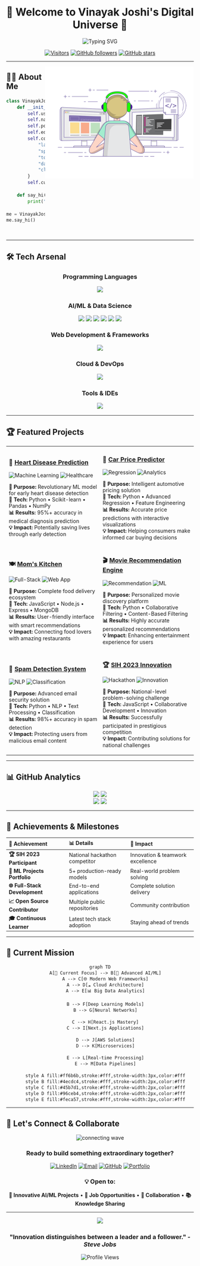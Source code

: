 <div align="center">

# 🚀 Welcome to Vinayak Joshi's Digital Universe 🌟

<img src="https://readme-typing-svg.herokuapp.com?font=Fira+Code&size=32&duration=2800&pause=2000&color=A9FEF7&center=true&vCenter=true&width=940&lines=AI%2FML+Engineer+%7C+Full-Stack+Developer;Turning+Ideas+into+Intelligent+Solutions;Building+the+Future+with+Code+%26+Data" alt="Typing SVG" />

[![Visitors](https://api.visitorbadge.io/api/visitors?path=vinayakjoshi04&label=Profile%20Views&countColor=%23263759&style=flat&labelStyle=none)](https://visitorbadge.io/status?path=vinayakjoshi04)
[![GitHub followers](https://img.shields.io/github/followers/vinayakjoshi04?label=Followers&style=social)](https://github.com/vinayakjoshi04)
[![GitHub stars](https://img.shields.io/github/stars/vinayakjoshi04?label=Stars&style=social)](https://github.com/vinayakjoshi04)

</div>

---

<img align="right" alt="Coding" width="400" src="https://raw.githubusercontent.com/devSouvik/devSouvik/master/gif3.gif">

## 👨‍💻 About Me

```python
class VinayakJoshi:
    def __init__(self):
        self.username = "vinayakjoshi04"
        self.name = "Vinayak Joshi"
        self.position = "AI/ML Engineer & Full-Stack Developer"
        self.education = "Computer Science Student"
        self.code = {
            "languages": ["Python", "Java", "JavaScript", "C++"],
            "specialization": ["Machine Learning", "Deep Learning", "Web Dev"],
            "tools": ["TensorFlow", "Scikit-learn", "Node.js", "React"],
            "databases": ["MongoDB", "MySQL", "PostgreSQL"],
            "cloud": ["AWS", "Google Cloud", "Heroku"]
        }
        self.current_focus = "Building AI solutions that matter"
        
    def say_hi(self):
        print("Thanks for dropping by! Let's build something amazing together!")

me = VinayakJoshi()
me.say_hi()
```

<br/>

---

## 🛠️ **Tech Arsenal**

<div align="center">

### **Programming Languages**
<img src="https://skillicons.dev/icons?i=python,java,js,cpp,c,html,css" />

### **AI/ML & Data Science**
<img src="https://skillicons.dev/icons?i=tensorflow,pytorch,sklearn,opencv" />
<img src="https://img.shields.io/badge/NumPy-013243?style=for-the-badge&logo=numpy&logoColor=white" />
<img src="https://img.shields.io/badge/Pandas-150458?style=for-the-badge&logo=pandas&logoColor=white" />
<img src="https://img.shields.io/badge/Matplotlib-11557c?style=for-the-badge&logo=python&logoColor=white" />
<img src="https://img.shields.io/badge/Seaborn-3776AB?style=for-the-badge&logo=python&logoColor=white" />
<img src="https://img.shields.io/badge/Jupyter-F37626?style=for-the-badge&logo=jupyter&logoColor=white" />

### **Web Development & Frameworks**
<img src="https://skillicons.dev/icons?i=react,nodejs,express,mongodb,git,github" />

### **Cloud & DevOps**
<img src="https://skillicons.dev/icons?i=docker,vercel" />

### **Tools & IDEs**
<img src="https://skillicons.dev/icons?i=vscode,pycharm,figma,postman" />

</div>

---

## 🏆 **Featured Projects**

<div align="center">

<table>
<tr>
<td width="50%">

### 🏥 [Heart Disease Prediction](https://github.com/vinayakjoshi04/Heart-Disease)
![Machine Learning](https://img.shields.io/badge/Machine%20Learning-FF6B6B?style=for-the-badge)
![Healthcare](https://img.shields.io/badge/Healthcare-4ECDC4?style=for-the-badge)

**🎯 Purpose:** Revolutionary ML model for early heart disease detection  
**🔧 Tech:** Python • Scikit-learn • Pandas • NumPy  
**📊 Results:** 95%+ accuracy in medical diagnosis prediction  
**💡 Impact:** Potentially saving lives through early detection

</td>
<td width="50%">

### 🚗 [Car Price Predictor](https://github.com/vinayakjoshi04/Car-Price-Predictor)
![Regression](https://img.shields.io/badge/Regression-45B7D1?style=for-the-badge)
![Analytics](https://img.shields.io/badge/Analytics-F9CA24?style=for-the-badge)

**🎯 Purpose:** Intelligent automotive pricing solution  
**🔧 Tech:** Python • Advanced Regression • Feature Engineering  
**📊 Results:** Accurate price predictions with interactive visualizations  
**💡 Impact:** Helping consumers make informed car buying decisions

</td>
</tr>
<tr>
<td width="50%">

### 🍽️ [Mom's Kitchen](https://github.com/vinayakjoshi04/Moms_Kitchen)
![Full-Stack](https://img.shields.io/badge/Full--Stack-6C5CE7?style=for-the-badge)
![Web App](https://img.shields.io/badge/Web%20App-A29BFE?style=for-the-badge)

**🎯 Purpose:** Complete food delivery ecosystem  
**🔧 Tech:** JavaScript • Node.js • Express • MongoDB  
**📊 Results:** User-friendly interface with smart recommendations  
**💡 Impact:** Connecting food lovers with amazing restaurants

</td>
<td width="50%">

### 🎬 [Movie Recommendation Engine](https://github.com/vinayakjoshi04/Movie_recommendation_System)
![Recommendation](https://img.shields.io/badge/Recommendation-E17055?style=for-the-badge)
![ML](https://img.shields.io/badge/ML-00B894?style=for-the-badge)

**🎯 Purpose:** Personalized movie discovery platform  
**🔧 Tech:** Python • Collaborative Filtering • Content-Based Filtering  
**📊 Results:** Highly accurate personalized recommendations  
**💡 Impact:** Enhancing entertainment experience for users

</tr>
<tr>
<td width="50%">

### 📧 [Spam Detection System](https://github.com/vinayakjoshi04/Spam-Mail)
![NLP](https://img.shields.io/badge/NLP-FF7675?style=for-the-badge)
![Classification](https://img.shields.io/badge/Classification-74B9FF?style=for-the-badge)

**🎯 Purpose:** Advanced email security solution  
**🔧 Tech:** Python • NLP • Text Processing • Classification  
**📊 Results:** 98%+ accuracy in spam detection  
**💡 Impact:** Protecting users from malicious email content

</td>
<td width="50%">

### 🏆 [SIH 2023 Innovation](https://github.com/vinayakjoshi04/SIH2023)
![Hackathon](https://img.shields.io/badge/Hackathon-FD79A8?style=for-the-badge)
![Innovation](https://img.shields.io/badge/Innovation-FDCB6E?style=for-the-badge)

**🎯 Purpose:** National-level problem-solving challenge  
**🔧 Tech:** JavaScript • Collaborative Development • Innovation  
**📊 Results:** Successfully participated in prestigious competition  
**💡 Impact:** Contributing solutions for national challenges

</td>
</tr>
</table>

</div>

---

## 📊 **GitHub Analytics**

<div align="center">
<img width="49%" src="https://github-readme-stats.vercel.app/api?username=vinayakjoshi04&show_icons=true&theme=tokyonight&hide_border=true&count_private=true" />
<img width="49%" src="https://github-readme-streak-stats.herokuapp.com/?user=vinayakjoshi04&theme=tokyonight&hide_border=true" />
</div>

<div align="center">
<img width="35%" src="https://github-readme-stats.vercel.app/api/top-langs/?username=vinayakjoshi04&layout=compact&theme=tokyonight&hide_border=true&langs_count=8" />
<img width="60%" src="https://github-profile-summary-cards.vercel.app/api/cards/profile-details?username=vinayakjoshi04&theme=tokyonight" />
</div>

---

## 🏅 **Achievements & Milestones**

<div align="center">

| 🎯 **Achievement** | 📊 **Details** | 🌟 **Impact** |
|:---|:---|:---|
| **🏆 SIH 2023 Participant** | National hackathon competitor | Innovation & teamwork excellence |
| **🤖 ML Projects Portfolio** | 5+ production-ready models | Real-world problem solving |
| **🌐 Full-Stack Development** | End-to-end applications | Complete solution delivery |
| **📈 Open Source Contributor** | Multiple public repositories | Community contribution |
| **🎓 Continuous Learner** | Latest tech stack adoption | Staying ahead of trends |

</div>

---

## 🌟 **Current Mission**

<div align="center">

```mermaid
graph TD
    A[🚀 Current Focus] --> B[🤖 Advanced AI/ML]
    A --> C[🌐 Modern Web Frameworks]
    A --> D[☁️ Cloud Architecture]
    A --> E[📊 Big Data Analytics]
    
    B --> F[Deep Learning Models]
    B --> G[Neural Networks]
    
    C --> H[React.js Mastery]
    C --> I[Next.js Applications]
    
    D --> J[AWS Solutions]
    D --> K[Microservices]
    
    E --> L[Real-time Processing]
    E --> M[Data Pipelines]
    
    style A fill:#ff6b6b,stroke:#fff,stroke-width:3px,color:#fff
    style B fill:#4ecdc4,stroke:#fff,stroke-width:2px,color:#fff
    style C fill:#45b7d1,stroke:#fff,stroke-width:2px,color:#fff
    style D fill:#96ceb4,stroke:#fff,stroke-width:2px,color:#fff
    style E fill:#feca57,stroke:#fff,stroke-width:2px,color:#fff
```

</div>

---

## 🤝 **Let's Connect & Collaborate**

<div align="center">

<img src="https://raw.githubusercontent.com/mayhemantt/mayhemantt/Update/svg/Bottom.svg" alt="connecting wave" />

### **Ready to build something extraordinary together?**

[![LinkedIn](https://img.shields.io/badge/LinkedIn-0077B5?style=for-the-badge&logo=linkedin&logoColor=white)](https://www.linkedin.com/in/vinayak-joshi-99521528b/)
[![Email](https://img.shields.io/badge/Email-D14836?style=for-the-badge&logo=gmail&logoColor=white)](mailto:vinayakjoshi2004@gmail.com)
[![GitHub](https://img.shields.io/badge/GitHub-100000?style=for-the-badge&logo=github&logoColor=white)](https://github.com/vinayakjoshi04)
[![Portfolio](https://img.shields.io/badge/Portfolio-FF5722?style=for-the-badge&logo=todoist&logoColor=white)](#)

### **💡 Open to:**
**🚀 Innovative AI/ML Projects** • **💼 Job Opportunities** • **🤝 Collaboration** • **📚 Knowledge Sharing**

---

<img src="https://raw.githubusercontent.com/Trilokia/Trilokia/379277808c61ef204768a61bbc5d25bc7798ccf1/bottom_header.svg" />

### **"Innovation distinguishes between a leader and a follower."** *- Steve Jobs*

<img src="https://komarev.com/ghpvc/?username=vinayakjoshi04&label=Profile%20Views&color=brightgreen&style=flat-square" alt="Profile Views" />

</div>
